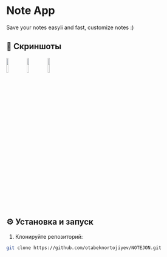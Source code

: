 # Note App

Save your notes easyli and fast, customize notes :)


## 📸 Скриншоты

<p float="left">
  <img src="https://drive.google.com/uc?export=view&id=1j7sIFUu8JJPwqVcKLJypJGKGTAe-TwGj" width="10%" />
  <img src="https://drive.google.com/uc?export=view&id=1MJYy8lHGCXwMSUzMhQsymyP4jqkfWDqj" width="10%" />
  <img src="https://drive.google.com/uc?export=view&id=1g7x08a0CsOK7ykfzboFQ-AjdBIBPVF6x" width="10%" />
</p>


## ⚙️ Установка и запуск

1. Клонируйте репозиторий:

```bash
git clone https://github.com/otabeknortojiyev/NOTEJON.git
